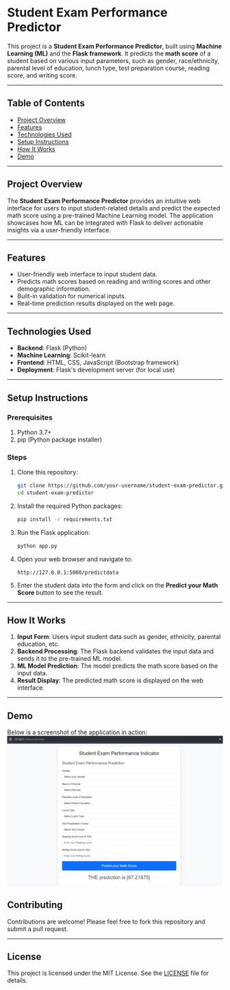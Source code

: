 # Student Exam Performance Predictor

This project is a **Student Exam Performance Predictor**, built using **Machine Learning (ML)** and the **Flask framework**. It predicts the **math score** of a student based on various input parameters, such as gender, race/ethnicity, parental level of education, lunch type, test preparation course, reading score, and writing score.

---

## Table of Contents
- [Project Overview](#project-overview)
- [Features](#features)
- [Technologies Used](#technologies-used)
- [Setup Instructions](#setup-instructions)
- [How It Works](#how-it-works)
- [Demo](#demo)

---

## Project Overview
The **Student Exam Performance Predictor** provides an intuitive web interface for users to input student-related details and predict the expected math score using a pre-trained Machine Learning model. The application showcases how ML can be integrated with Flask to deliver actionable insights via a user-friendly interface.

---

## Features
- User-friendly web interface to input student data.
- Predicts math scores based on reading and writing scores and other demographic information.
- Built-in validation for numerical inputs.
- Real-time prediction results displayed on the web page.

---

## Technologies Used
- **Backend**: Flask (Python)
- **Machine Learning**: Scikit-learn
- **Frontend**: HTML, CSS, JavaScript (Bootstrap framework)
- **Deployment**: Flask's development server (for local use)

---

## Setup Instructions

### Prerequisites
1. Python 3.7+
2. pip (Python package installer)

### Steps
1. Clone this repository:
   ```bash
   git clone https://github.com/your-username/student-exam-predictor.git
   cd student-exam-predictor
   ```

2. Install the required Python packages:
   ```bash
   pip install -r requirements.txt
   ```

3. Run the Flask application:
   ```bash
   python app.py
   ```

4. Open your web browser and navigate to:
   ```
   http://127.0.0.1:5000/predictdata
   ```

5. Enter the student data into the form and click on the **Predict your Math Score** button to see the result.

---

## How It Works
1. **Input Form**: Users input student data such as gender, ethnicity, parental education, etc.
2. **Backend Processing**: The Flask backend validates the input data and sends it to the pre-trained ML model.
3. **ML Model Prediction**: The model predicts the math score based on the input data.
4. **Result Display**: The predicted math score is displayed on the web interface.

---

## Demo
Below is a screenshot of the application in action:
![Screenshot of Student Exam Predictor](static/image/img.png)



## Contributing
Contributions are welcome! Please feel free to fork this repository and submit a pull request.

---

## License
This project is licensed under the MIT License. See the [LICENSE](LICENSE) file for details.
